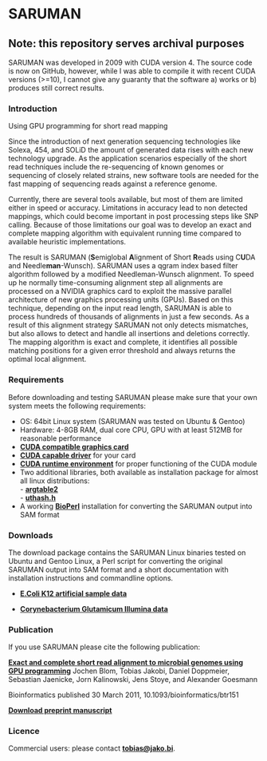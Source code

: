 # SARUMAN

## Note: this repository serves archival purposes

SARUMAN was developed in 2009 with CUDA version 4. The source code is now on GitHub, however, while I was able to compile it with recent CUDA versions (>=10), I cannot give any guaranty that the software a) works or b) produces still correct results. 

### Introduction

Using GPU programming for short read mapping  
  
Since the introduction of next generation sequencing technologies like Solexa, 454, and SOLiD the amount of generated data rises with each new technology upgrade. As the application scenarios especially of the short read techniques include the re-sequencing of known genomes or sequencing of closely related strains, new software tools are needed for the fast mapping of sequencing reads against a reference genome.  

Currently, there are several tools available, but most of them are limited either in speed or accuracy. Limitations in accuracy lead to non detected mappings, which could become important in post processing steps like SNP calling. Because of those limitations our goal was to develop an exact and complete mapping algorithm with equivalent running time compared to available heuristic implementations.  
  

The result is SARUMAN (**S**emiglobal **A**lignment of Short **R**eads using C**U**DA and Needle**man**-Wunsch). SARUMAN uses a qgram index based filter algorithm followed by a modified Needleman-Wunsch alignment. To speed up he normally time-consuming alignment step all alignments are processed on a NVIDIA graphics card to exploit the massive parallel architecture of new graphics processing units (GPUs). Based on this technique, depending on the input read length, SARUMAN is able to process hundreds of thousands of alignments in just a few seconds. As a result of this alignment strategy SARUMAN not only detects mismatches, but also allows to detect and handle all insertions and deletions correctly. The mapping algorithm is exact and complete, it identifies all possible matching positions for a given error threshold and always returns the optimal local alignment.

### Requirements

Before downloading and testing SARUMAN please make sure that your own system meets the following requirements:

- OS:	64bit Linux system (SARUMAN was tested on Ubuntu & Gentoo) 
- Hardware: 4-8GB RAM, dual core CPU, GPU with at least 512MB for reasonable performance 
- [**CUDA compatible graphics card**](http://www.nvidia.com/object/cuda_gpus.html) 
- [**CUDA capable driver**](http://developer.nvidia.com/object/cuda_download.html) for your card 
- [**CUDA runtime environment**](http://developer.nvidia.com/object/cuda_download.html) for proper functioning of the CUDA module 
- Two additional libraries, both available as installation package for almost all linux distributions:  
- [**argtable2**](http://argtable.sourceforge.net/)  
- [**uthash.h**](http://uthash.sourceforge.net/) 
- A working [**BioPerl**](http://www.bioperl.org/) installation for converting the SARUMAN output into SAM format 

### Downloads

The download package contains the SARUMAN Linux binaries tested on Ubuntu and Gentoo Linux, a Perl script for converting the original SARUMAN output into SAM format and a short documentation with installation instructions and commandline options.
 
- [**E.Coli K12 artificial sample data**](ftp://ftp.cebitec.uni-bielefeld.de/pub/software/saruman/saruman_sample_data_artificial.tar.bz2)

- [**Corynebacterium Glutamicum Illumina data**](ftp://ftp.cebitec.uni-bielefeld.de/pub/software/saruman/saruman_sample_data_CG.tar.bz2)

### Publication

If you use SARUMAN please cite the following publication:

[**Exact and complete short read alignment to microbial genomes using GPU programming**](https://doi.org/10.1093/bioinformatics/btr151)
Jochen Blom, Tobias Jakobi, Daniel Doppmeier, Sebastian Jaenicke, Jorn Kalinowski, Jens Stoye, and Alexander Goesmann

Bioinformatics published 30 March 2011, 10.1093/bioinformatics/btr151 

[**Download preprint manuscript**](ftp://ftp.cebitec.uni-bielefeld.de/pub/software/saruman/publication.pdf)

### Licence

Commercial users: please contact [**tobias@jako.bi**](mailto:tobias@jako.bi).